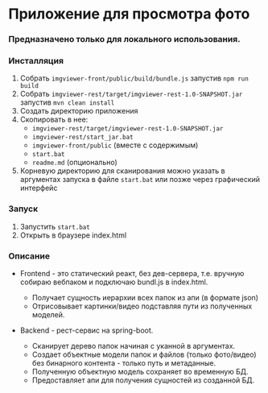 # Приложение для просмотра фото
### Предназначено только для локального использования.

### Инсталляция
1. Собрать ```imgviewer-front/public/build/bundle.js``` запустив ```npm run build```
2. Собрать ```imgviewer-rest/target/imgviewer-rest-1.0-SNAPSHOT.jar``` запустив ```mvn clean install```
3. Создать директорию приложения
4. Скопировать в нее:
    + ```imgviewer-rest/target/imgviewer-rest-1.0-SNAPSHOT.jar```
    + ```imgviewer-rest/start_jar.bat```
    + ```imgviewer-front/public``` (вместе с содержимым)
    + ```start.bat```
    + ```readme.md``` (опционально)
5. Корневую директорию для сканирования можно указать в аргументах запуска в файле ```start.bat``` или позже через графический интерфейс

### Запуск
1. Запустить ```start.bat```
2. Открыть в браузере index.html

### Описание
+ Frontend - это статический реакт, без дев-сервера, т.е. вручную собираю вебпаком и подключаю bundl.js в index.html.
	+ Получает сущность иерархии всех папок из апи (в формате json)
	+ Отрисовывает картинки/видео подставляя пути из полученных моделей.

+ Backend - рест-сервис на spring-boot.
	+ Сканирует дерево папок начиная с уканной в аргументах. 
	+ Создает объектные модели папок и файлов (только фото/видео) без бинарного контента - только путь и метаданные.
	+ Полученную объектную модель сохраняет во временную БД. 
	+ Предоставляет апи для получения сущностей из созданной БД.

